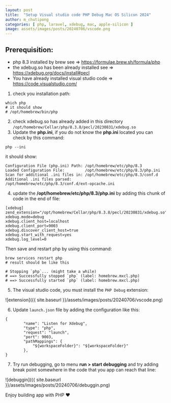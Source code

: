 ```yaml
---
layout: post
title:  "Setup Visual studio code PHP Debug Mac OS Silicon 2024"
author: m_chutipong
categories: [ php, laravel, xdebug, mac, apple-silicon ]
image: assets/images/posts/20240706/vscode.png
---
```

## Prerequisition:

- php 8.3 installed by brew see => https://formulae.brew.sh/formula/php
- the xdebug.so has been already installed see => https://xdebug.org/docs/install#pecl
- You have already installed visual studio code => https://code.visualstudio.com/

1) check you installation path:

```
which php
# it should show
# /opt/homebrew/bin/php
```

2) check xdebug.so has already added in this directory `/opt/homebrew/Cellar/php/8.3.8/pecl/20230831/xdebug.so`
3) Update the **php.ini**, if you do not know the **php.ini** located you can check by this command:
```
php --ini
```
it should show:
```
Configuration File (php.ini) Path: /opt/homebrew/etc/php/8.3
Loaded Configuration File:         /opt/homebrew/etc/php/8.3/php.ini
Scan for additional .ini files in: /opt/homebrew/etc/php/8.3/conf.d
Additional .ini files parsed:      /opt/homebrew/etc/php/8.3/conf.d/ext-opcache.ini
```
4) update the **/opt/homebrew/etc/php/8.3/php.ini** by adding this chunk of code in the end of file:
```
[xdebug]
zend_extension="/opt/homebrew/Cellar/php/8.3.8/pecl/20230831/xdebug.so"
xdebug.mode=debug
xdebug.client_host=localhost
xdebug.client_port=9003
xdebug.discover_client_host=true
xdebug.start_with_request=yes
xdebug.log_level=0
```
Then save and restart php by using this command:
```
brew services restart php
# result should be like this

# Stopping `php`... (might take a while)
# ==> Successfully stopped `php` (label: homebrew.mxcl.php)
# ==> Successfully started `php` (label: homebrew.mxcl.php)
```
5) The visual studio code, you must install the `PHP Debug` extension:

![extension]({{ site.baseurl }}/assets/images/posts/20240706/vscode.png)

   
6) Update `launch.json` file by adding the configuration like this:

```
{
        "name": "Listen for Xdebug",
        "type": "php",
        "request": "launch",
        "port": 9003,
        "pathMappings": {
            "${workspaceFolder}": "${workspaceFolder}"
        },
}
```

7) Try run debugging, go to menu **run > start debugging** and try adding break point somewhere in the code that you app can reach that line:

![debuggin]({{ site.baseurl }}/assets/images/posts/20240706/debuggin.png)

Enjoy building app with PHP ❤️